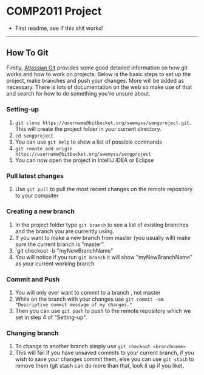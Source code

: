 # COMP2011 Project

* First readme, see if this shit works!


* * *
## How To Git
Firstly, [Atlassian Git](https://www.atlassian.com/git/) provides some good detailed information on how git works and how to work on projects. Below is the basic steps to set up the project, make branches and push your changes. More will be added as necessary. There is lots of documentation on the web so make use of that and search for how to do something you're unsure about.

### Setting-up
1. `git clone https://username@bitbucket.org/swemyss/sengproject.git`. This will create the project folder in your current directory.
2. `cd sengproject`
3. You can use `git help` to show a list of possible commands
4. `git remote add origin https://username@bitbucket.org/swemyss/sengproject`
5. You can now open the project in IntelliJ IDEA or Eclipse

### Pull latest changes
1. Use `git pull` to pull the most recent changes on the remote repository to your computer

### Creating a new branch
1. In the project folder type `git branch` to see a list of existing branches and the branch you are currently using.
2. If you want to make a new branch from master (you usually will) make sure the current branch is "master".
3. `git checkout -b "myNewBranchName"
4. You will notice if you run `git branch` it will show "myNewBranchName" as your current working branch

### Commit and Push
1. You will only ever want to commit to a branch , not master
2. While on the branch with your changes use `git commit -am "Descriptive commit message of my changes."`
3. Then you can use `git push` to push to the remote repository which we set in step 4 of "Setting-up".

### Changing branch
1. To change to another branch simply use `git checkout <branchname>`
2. This will fail if you have unsaved commits to your current branch, if you wish to save your changes commit them, else you can use `git stash` to remove them (git stash can do more than that, look it up if you like).

